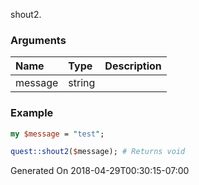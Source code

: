 shout2.
### Arguments
**Name**|**Type**|**Description**
:---|:---|:---
message|string|

### Example

```perl
my $message = "test";

quest::shout2($message); # Returns void
```


Generated On 2018-04-29T00:30:15-07:00